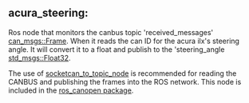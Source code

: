 ## acura_steering:
Ros node that monitors the canbus topic 'received_messages' [can_msgs::Frame](http://docs.ros.org/api/can_msgs/html/msg/Frame.html).  When it reads the can ID for the acura ilx's steering angle.  It will convert it to a float and publish to the 'steering_angle [std_msgs::Float32](http://docs.ros.org/api/std_msgs/html/msg/Float32.htm).

The use of [socketcan_to_topic_node](http://wiki.ros.org/socketcan_bridge?distro=lunar) is recommended for reading the CANBUS and publishing the frames into the ROS network. This node is included in the [ros_canopen package](http://wiki.ros.org/ros_canopen?distro=lunar).
